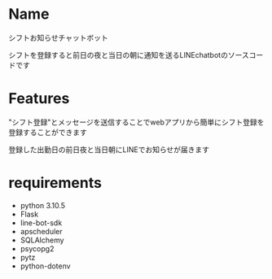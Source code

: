 # Name
 
シフトお知らせチャットボット

シフトを登録すると前日の夜と当日の朝に通知を送るLINEchatbotのソースコードです


 
# Features
 
"シフト登録"とメッセージを送信することでwebアプリから簡単にシフト登録を登録することができます

登録した出勤日の前日夜と当日朝にLINEでお知らせが届きます

# requirements
* python 3.10.5
* Flask
* line-bot-sdk
* apscheduler
* SQLAlchemy
* psycopg2
* pytz
* python-dotenv
